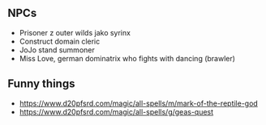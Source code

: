 ## NPCs
- Prisoner z outer wilds jako syrinx 
- Construct domain cleric
- JoJo stand summoner
- Miss Love, german dominatrix who fights with dancing (brawler)
## Funny things
- https://www.d20pfsrd.com/magic/all-spells/m/mark-of-the-reptile-god
- https://www.d20pfsrd.com/magic/all-spells/g/geas-quest